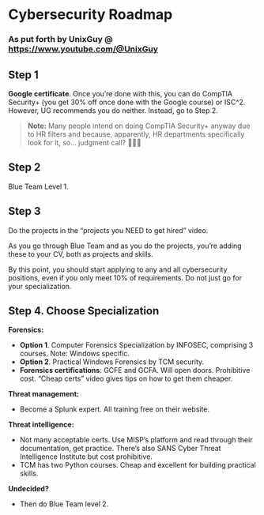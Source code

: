 # Cybersecurity Roadmap

### As put forth by UnixGuy @ https://www.youtube.com/@UnixGuy

## Step 1

**Google certificate**. Once you’re done with this, you can do CompTIA Security+ (you get 30% off once done with the Google course) or ISC^2. However, UG recommends you do neither. Instead, go to Step 2.

> **Note:** Many people intend on doing CompTIA Security+ anyway due to HR filters and because, apparently, HR departments specifically look for it, so… judgment call? 🤷🏻‍♂️

## Step 2

Blue Team Level 1.

## Step 3

Do the projects in the “projects you NEED to get hired” video.

As you go through Blue Team and as you do the projects, you’re adding these to your CV, both as projects and skills.

By this point, you should start applying to any and all cybersecurity positions, even if you only meet 10% of requirements. Do not just go for your specialization.

## Step 4. Choose Specialization

**Forensics:**

- **Option 1**. Computer Forensics Specialization by INFOSEC, comprising 3 courses. Note: Windows specific.
- **Option 2**. Practical Windows Forensics by TCM security.
- **Forensics certifications**: GCFE and GCFA. Will open doors. Prohibitive cost. “Cheap certs” video gives tips on how to get them cheaper.

**Threat management:**

- Become a Splunk expert. All training free on their website.

**Threat intelligence:**

- Not many acceptable certs. Use MISP’s platform and read through their documentation, get practice. There’s also SANS Cyber Threat Intelligence Institute but cost prohibitive.
- TCM has two Python courses. Cheap and excellent for building practical skills.

**Undecided?**

- Then do Blue Team level 2.
